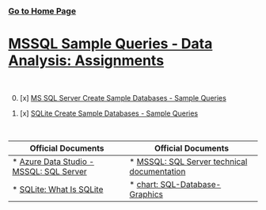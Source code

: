 
### [Go to Home Page](https://github.com/celik-muhammed)

# [MSSQL Sample Queries - Data Analysis: Assignments](./68-Assignments/)

<br>

00. [x] [MS SQL Server Create Sample Databases - Sample Queries](./62-MSSQL/)

01. [x] [SQLite Create Sample Databases - Sample Queries](./61-SQLite/)

<br>

| Official Documents | Official Documents |
| ----------- | ----------- |
| * [Azure Data Studio - MSSQL: SQL Server](https://docs.microsoft.com/en-us/sql/azure-data-studio/?view=sql-server-ver16) | * [MSSQL: SQL Server technical documentation](https://docs.microsoft.com/tr-tr/sql/sql-server/?view=sql-server-ver15) | 
| * [SQLite: What Is SQLite](https://www.sqlitetutorial.net/what-is-sqlite/) | * [chart: SQL-Database-Graphics](./60-SQL-Database-Graphics/) | 








